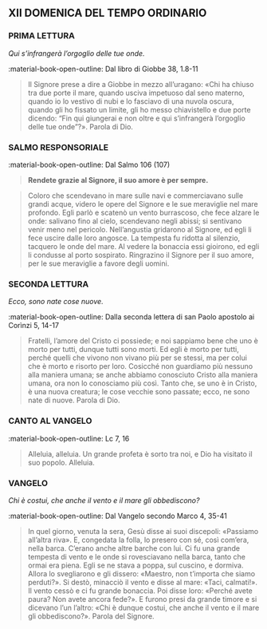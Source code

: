 ## XII DOMENICA DEL TEMPO ORDINARIO
> 
### PRIMA LETTURA
*Qui s’infrangerà l’orgoglio delle tue onde.*

:material-book-open-outline: Dal libro di Giobbe
38, 1.8-11

> Il Signore prese a dire a Giobbe in mezzo all’uragano: «Chi ha chiuso tra due porte il mare, quando usciva impetuoso dal seno materno, quando io lo vestivo di nubi e lo fasciavo di una nuvola oscura, quando gli ho fissato un limite, gli ho messo chiavistello e due porte dicendo: “Fin qui giungerai e non oltre e qui s’infrangerà l’orgoglio delle tue onde”?». Parola di Dio.
> 
### SALMO RESPONSORIALE
:material-book-open-outline: Dal Salmo 106 (107)

>**Rendete grazie al Signore, il suo amore è per sempre.**

> Coloro che scendevano in mare sulle navi
> e commerciavano sulle grandi acque,
> videro le opere del Signore
> e le sue meraviglie nel mare profondo.
> Egli parlò e scatenò un vento burrascoso,
> che fece alzare le onde:
> salivano fino al cielo, scendevano negli abissi;
> si sentivano venir meno nel pericolo.
> Nell’angustia gridarono al Signore,
> ed egli li fece uscire dalle loro angosce.
> La tempesta fu ridotta al silenzio,
> tacquero le onde del mare.
> Al vedere la bonaccia essi gioirono,
> ed egli li condusse al porto sospirato.
> Ringrazino il Signore per il suo amore,
> per le sue meraviglie a favore degli uomini.
> 
### SECONDA LETTURA
*Ecco, sono nate cose nuove.*

:material-book-open-outline: Dalla seconda lettera di san Paolo apostolo ai Corìnzi
5, 14-17

> Fratelli, l’amore del Cristo ci possiede; e noi sappiamo bene che uno è morto per tutti, dunque tutti sono morti. Ed egli è morto per tutti, perché quelli che vivono non vivano più per se stessi, ma per colui che è morto e risorto per loro. Cosicché non guardiamo più nessuno alla maniera umana; se anche abbiamo conosciuto Cristo alla maniera umana, ora non lo conosciamo più così. Tanto che, se uno è in Cristo, è una nuova creatura; le cose vecchie sono passate; ecco, ne sono nate di nuove. Parola di Dio.
> 
### CANTO AL VANGELO
:material-book-open-outline: Lc 7, 16

> Alleluia, alleluia.
> Un grande profeta è sorto tra noi,
> e Dio ha visitato il suo popolo.
> Alleluia.
> 
### VANGELO
*Chi è costui, che anche il vento e il mare gli obbediscono?*

:material-book-open-outline: Dal Vangelo secondo Marco
4, 35-41

> In quel giorno, venuta la sera, Gesù disse ai suoi discepoli: «Passiamo all’altra riva». E, congedata la folla, lo presero con sé, così com’era, nella barca. C’erano anche altre barche con lui. Ci fu una grande tempesta di vento e le onde si rovesciavano nella barca, tanto che ormai era piena. Egli se ne stava a poppa, sul cuscino, e dormiva. Allora lo svegliarono e gli dissero: «Maestro, non t’importa che siamo perduti?». Si destò, minacciò il vento e disse al mare: «Taci, calmati!». Il vento cessò e ci fu grande bonaccia. Poi disse loro: «Perché avete paura? Non avete ancora fede?». E furono presi da grande timore e si dicevano l’un l’altro: «Chi è dunque costui, che anche il vento e il mare gli obbediscono?». Parola del Signore.